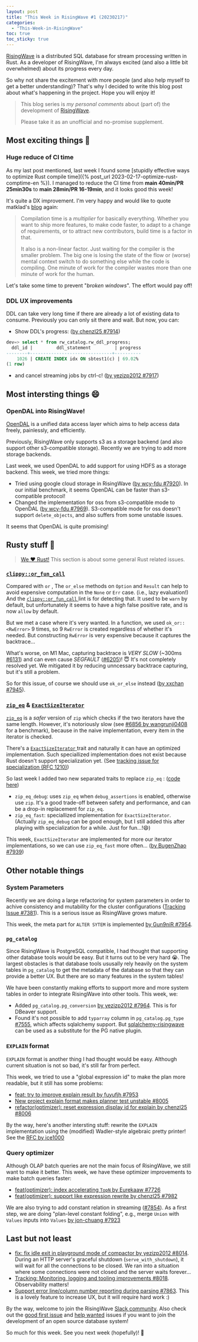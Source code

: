 ```yaml
---
layout: post
title: "This Week in RisingWave #1 (20230217)"
categories:
  - "This-Week-in-RisingWave"
toc: true
toc_sticky: true
---
```


[RisingWave](https://github.com/risingwavelabs/risingwave) is a distributed SQL database for stream processing written in Rust. As a developer of RisingWave, I'm always excited (and also a little bit overwhelmed) about its progress every day. 

So why not share the excitement with more people (and also help myself to get a better understanding)? That's why I decided to write this blog post about what's happening in the project. Hope you will enjoy it!

> This blog series is *my personal comments* about (part of) the development of [RisingWave](https://github.com/risingwavelabs/risingwave).
>
> Please take it as an unofficial and no-promise supplement.

## Most exciting things 🤩

### Huge reduce of CI time

As my last post mentioned, last week I found some [stupidly effective ways to optimize Rust compile time]({% post_url 2023-02-17-optimize-rust-comptime-en %}). I managed to reduce the CI time from **main 40min/PR 25min30s** to **main 28min/PR 16-19min**, and it looks good this week!

It's quite a DX improvement. I'm very happy and would like to quote matklad's [blog](https://matklad.github.io/2021/09/04/fast-rust-builds.html) again:

> Compilation time is a *multiplier* for basically everything. Whether you want to ship more features, to make code faster, to adapt to a change of requirements, or to attract new contributors, build time is a factor in that.
>
> It also is a non-linear factor. Just waiting for the compiler is the smaller problem. The big one is losing the state of the flow or (worse) mental context switch to do something else while the code is compiling. One minute of work for the compiler wastes more than one minute of work for the human.

Let's take some time to prevent "*broken windows*". The effort would pay off!

### DDL UX improvements

DDL can take very long time if there are already a lot of existing data to consume. Previously you can only sit there and wait. But now, you can:

- Show DDL's progress: ([by chenzl25 #7914](https://github.com/risingwavelabs/risingwave/pull/7914))

```sql
dev=> select * from rw_catalog.rw_ddl_progress;
  ddl_id |         ddl_statement         | progress
--------+-------------------------------+----------
    1026 | CREATE INDEX idx ON sbtest1(c) | 69.02%
(1 row)
```

- and cancel streaming jobs by ctrl-c! ([by yezizp2012 #7917](https://github.com/risingwavelabs/risingwave/pull/7917))

## Most intersting things 😄

### OpenDAL into RisingWave!

[OpenDAL](https://github.com/datafuselabs/opendal) is a unified data access layer which aims to help access data freely, painlessly, and efficiently.

Previously, RisingWave only supports s3 as a storage backend (and also support other s3-compatible storage). Recently we are trying to add more storage backends.

Last week, we used OpenDAL to add support for using HDFS as a storage backend. This week, we tried more things:

- Tried using google cloud storage in RisingWave ([by wcy-fdu #7920](https://github.com/risingwavelabs/risingwave/issues/7920)). In our initial benchmark, it seems OpenDAL can be faster than s3-compatible protocol!
- Changed the implementation for oss from s3-compatible mode to OpenDAL ([by wcy-fdu #7969](https://github.com/risingwavelabs/risingwave/pull/7969)). S3-compatible mode for oss doesn't support `delete_objects`, and also suffers from some unstable issues.

It seems that OpenDAL is quite promising!

## Rusty stuff 🦀️ 

> [We ❤️ Rust!](https://www.risingwave-labs.com/blog/building-a-cloud-database-from-scratch-why-we-moved-from-cpp-to-rust/) This section is about some general Rust related issues.

### [ `clippy::or_fun_call` ](https://rust-lang.github.io/rust-clippy/master/#or_fun_call)

Compared with `or` , The `or_else` methods on `Option` and `Result` can help to avoid expensive computation in the `None` or `Err` case. (i.e., lazy evaluation!) And the [ `clippy::or_fun_call` ](https://rust-lang.github.io/rust-clippy/master/#or_fun_call) lint is for detecting that. It used to be `warn` by default, but unfortunately it seems to have a high false positive rate, and is now `allow` by default.

But we met a case where it's very wanted. In a function, we used `ok_or::<RwError>` 9 times, so 9 `RwError` is created regardless of whether it's needed. But constructing `RwError` is very expensive because it captures the backtrace... 

What's worse, on M1 Mac, capturing backtrace is *VERY SLOW* (~300ms [#6131](https://github.com/risingwavelabs/risingwave/issues/6131)) and can even cause *SEGFAULT* ([#6205](https://github.com/risingwavelabs/risingwave/issues/6205))! 😇 It's not completely resolved yet. We mitigated it by reducing unncessary backtrace capturing, but it's still a problem.

So for this issue, of course we should use `ok_or_else` instead ([by xxchan #7945](https://github.com/risingwavelabs/risingwave/pull/7945)).

### [`zip_eq`](https://docs.rs/itertools/latest/itertools/fn.zip_eq.html) & [ `ExactSizeIterator` ](https://doc.rust-lang.org/std/iter/trait.ExactSizeIterator.html)

[`zip_eq`](https://docs.rs/itertools/latest/itertools/fn.zip_eq.html) is a *safer* version of `zip` which checks if the two iterators have the same length. However, it's notoriously slow (see [#6856 by wangrunji0408](https://github.com/risingwavelabs/risingwave/pull/6856) for a benchmark), because in the naive implementation, every item in the iterator is checked. 

There's a [ `ExactSizeIterator` ](https://doc.rust-lang.org/std/iter/trait.ExactSizeIterator.html) trait and naturally it can have an optimized implementation. Such speciallized implementation does not exist because Rust doesn't support specialization yet. (See [tracking issue for specialization (RFC 1210)](https://github.com/rust-lang/rust/issues/31844))

So last week I added two new separated traits to replace `zip_eq` : ([code here](https://github.com/risingwavelabs/risingwave/blob/d8198fa138003e1f1431053f4f5f09e4a5fa8fd8/src/common/src/util/iter_util.rs))
- `zip_eq_debug`: uses `zip_eq` when `debug_assertions` is enabled, otherwise use `zip`. It's a good trade-off between safety and performance, and can be a drop-in replacement for `zip_eq`.
- `zip_eq_fast`: speciallized implementation for `ExactSizeIterator`. (Actually `zip_eq_debug` can be good enough, but I still added this after playing with specialization for a while. Just for fun...!😄)

This week, `ExactSizeIterator` are implemented for more our iterator implementations, so we can use `zip_eq_fast` more often... ([by BugenZhao #7939](https://github.com/risingwavelabs/risingwave/pull/7939))

## Other notable things

### System Parameters

Recently we are doing a large refactoring for system parameters in order to achive consistency and mutability for the cluster configurations ([Tracking Issue #7381](https://github.com/risingwavelabs/risingwave/issues/7381)). This is a serious issue as RisingWave grows mature.

This week, the meta part for `ALTER SYTEM` is implemented [by Gun9niR #7954](https://github.com/risingwavelabs/risingwave/pull/7954).

### `pg_catalog`

Since RisingWave is PostgreSQL compatible, I had thought that supporting other database tools would be easy. But it turns out to be very hard 😭. The largest obstacles is that database tools ususally rely heavily on the system tables in `pg_catalog` to get the metadata of the database so that they can provide a better UX. But there are so many features in the system tables!

We have been constantly making efforts to support more and more system tables in order to integrate RisingWave into other tools. This week, we:

- Added `pg_catalog.pg_conversion` [by yezizp2012 #7964](https://github.com/risingwavelabs/risingwave/pull/7964). This is for DBeaver support.
- Found it's not possible to add `typarray` column in `pg_catalog.pg_type` [#7555](https://github.com/risingwavelabs/risingwave/issues/7555), which affects sqlalchemy support. But [sqlalchemy-risingwave](https://github.com/risingwavelabs/sqlalchemy-risingwave) can be used as a substitute for the PG native plugin.

### `EXPLAIN` format

`EXPLAIN` format is another thing I had thought would be easy. Although current situation is not so bad, it's still far from perfect.

This week, we tried to use a "global expression id" to make the plan more readable, but it still has some problems:
- [feat: try to improve explain result by fuyufjh #7953](https://github.com/risingwavelabs/risingwave/pull/7953)  
- [New project explain format makes planner test unstable #8005](https://github.com/risingwavelabs/risingwave/issues/8005)
- [refactor(optimizer): reset expression display id for explain by chenzl25 #8006](https://github.com/risingwavelabs/risingwave/pull/8006)  

By the way, here's another intersting stuff: rewrite the `EXPLAIN` implementation using the (modified) Wadler-style algebraic pretty printer! See the [RFC by ice1000](https://github.com/risingwavelabs/rfcs/pull/42)

### Query optimizer

Although OLAP batch queries are not the main focus of RisingWave, we still want to make it better. This week, we have these optimizer improvements to make batch queries faster:

- [feat(optimizer): index accelerating `TopN` by Eurekaaw #7726](https://github.com/risingwavelabs/risingwave/pull/7726)
- [feat(optimizer): support like expression rewrite by chenzl25 #7982](https://github.com/risingwavelabs/risingwave/pull/7982)

We are also trying to add constant relation in streaming ([#7854](https://github.com/risingwavelabs/risingwave/issues/7854)). As a first step, we are doing "plan-level constant folding", e.g., merge `Union` with `Values` inputs into `Values` [by jon-chuang #7923](https://github.com/risingwavelabs/risingwave/pull/7923)

## Last but not least

- [fix: fix idle exit in playground mode of compactor by yezizp2012 #8014](https://github.com/risingwavelabs/risingwave/pull/8014). During an HTTP server's graceful shutdown (`serve_with_shutdown`), it will wait for all the connections to be closed. We ran into a situation where some connections were not closed and the server waits forever...
- [Tracking: Monitoring, logging and tooling improvements #8018](https://github.com/risingwavelabs/risingwave/issues/8018). Observability matters!
- [Support error line/column number reporting during parsing #7863](https://github.com/risingwavelabs/risingwave/issues/7863). This is a lovely feature to increase UX, but it will require hard work :)

By the way, welcome to join the RisingWave [Slack community](https://join.slack.com/t/risingwave-community/shared_invite/zt-120rft0mr-d8uGk3d~NZiZAQWPnElOfw). Also check out the [good first issue](https://github.com/risingwavelabs/risingwave/issues?q=is%3Aopen+label%3A%22good+first+issue%22+sort%3Aupdated-desc) and [help wanted](https://github.com/risingwavelabs/risingwave/issues?q=is%3Aopen+sort%3Aupdated-desc+label%3A%22help+wanted%22) issues if you want to join the development of an open source database system!

So much for this week. See you next week (hopefully)! 🤗
